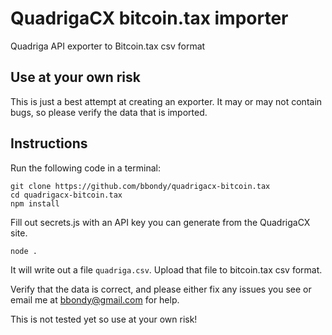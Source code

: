 # QuadrigaCX bitcoin.tax importer

Quadriga API exporter to Bitcoin.tax csv format


## Use at your own risk

This is just a best attempt at creating an exporter. It may or may not contain bugs, so please verify the data that is imported.


## Instructions

Run the following code in a terminal:

```
git clone https://github.com/bbondy/quadrigacx-bitcoin.tax
cd quadrigacx-bitcoin.tax
npm install
```

Fill out secrets.js with an API key you can generate from the QuadrigaCX site.

```
node .
```

It will write out a file `quadriga.csv`.
Upload that file to bitcoin.tax csv format.

Verify that the data is correct, and please either fix any issues you see or email me at bbondy@gmail.com for help.

This is not tested yet so use at your own risk!
